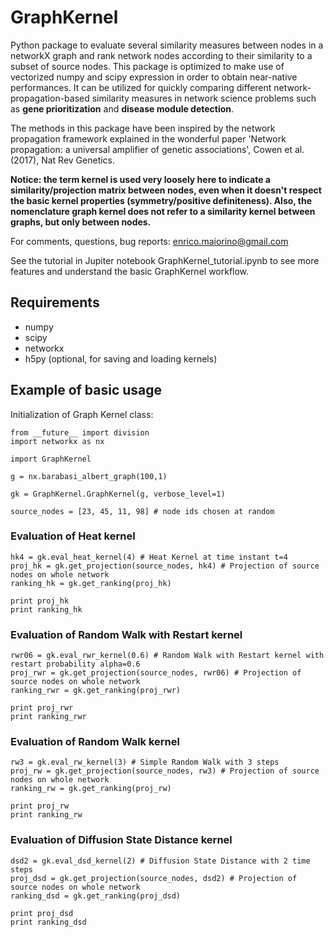 # GraphKernel
Python package to evaluate several similarity measures between nodes in a networkX graph and rank network nodes according to their similarity to a subset of source nodes. This package is optimized to make use of vectorized numpy and scipy expression in order to obtain near-native performances. It can be utilized for quickly comparing different network-propagation-based similarity measures in network science problems such as **gene prioritization** and **disease module detection**.

The methods in this package have been inspired by the network propagation framework explained in the wonderful paper 'Network propagation: a universal amplifier of genetic associations', Cowen et al. (2017), Nat Rev Genetics.

**Notice: the term kernel is used very loosely here to indicate a similarity/projection matrix between nodes, even when it doesn't respect the basic kernel properties (symmetry/positive definiteness). Also, the nomenclature graph kernel does not refer to a similarity kernel between graphs, but only between nodes.**

For comments, questions, bug reports: enrico.maiorino@gmail.com

See the tutorial in Jupiter notebook GraphKernel_tutorial.ipynb to see more features and understand the basic GraphKernel workflow.

## Requirements

- numpy
- scipy
- networkx
- h5py (optional, for saving and loading kernels)

## Example of basic usage

Initialization of Graph Kernel class:

```
from __future__ import division
import networkx as nx

import GraphKernel

g = nx.barabasi_albert_graph(100,1)

gk = GraphKernel.GraphKernel(g, verbose_level=1)

source_nodes = [23, 45, 11, 98] # node ids chosen at random
```

### Evaluation of Heat kernel

```
hk4 = gk.eval_heat_kernel(4) # Heat Kernel at time instant t=4
proj_hk = gk.get_projection(source_nodes, hk4) # Projection of source nodes on whole network
ranking_hk = gk.get_ranking(proj_hk)

print proj_hk
print ranking_hk
```

### Evaluation of Random Walk with Restart kernel

```
rwr06 = gk.eval_rwr_kernel(0.6) # Random Walk with Restart kernel with restart probability alpha=0.6
proj_rwr = gk.get_projection(source_nodes, rwr06) # Projection of source nodes on whole network
ranking_rwr = gk.get_ranking(proj_rwr)

print proj_rwr
print ranking_rwr
```

### Evaluation of Random Walk kernel

```
rw3 = gk.eval_rw_kernel(3) # Simple Random Walk with 3 steps
proj_rw = gk.get_projection(source_nodes, rw3) # Projection of source nodes on whole network
ranking_rw = gk.get_ranking(proj_rw)

print proj_rw
print ranking_rw
```

### Evaluation of Diffusion State Distance kernel

```
dsd2 = gk.eval_dsd_kernel(2) # Diffusion State Distance with 2 time steps
proj_dsd = gk.get_projection(source_nodes, dsd2) # Projection of source nodes on whole network
ranking_dsd = gk.get_ranking(proj_dsd)

print proj_dsd
print ranking_dsd
```
